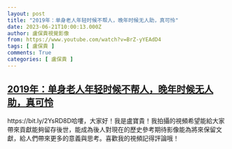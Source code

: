 ```yaml
---
layout: post
title: "2019年：单身老人年轻时候不帮人，晚年时候无人助，真可怜"
date: 2023-06-21T10:00:13.000Z
author: 盧保貴視覺影像
from: https://www.youtube.com/watch?v=BrZ-yYEAdD4
tags: [ 盧保貴 ]
comments: True
categories: [ 盧保貴 ]
---
```

<!--1687341613000-->
[2019年：单身老人年轻时候不帮人，晚年时候无人助，真可怜](https://www.youtube.com/watch?v=BrZ-yYEAdD4)
------

<div>
https://bit.ly/2YsRD8D哈嘍，大家好！我是盧寶貴！我拍攝的視頻希望能給大家帶來貢獻能夠留存後世，能成為後人對現在的歷史參考期待影像能為將來保留文獻，給人們帶來更多的意義與思考。喜歡我的視頻記得評論哦！
</div>
